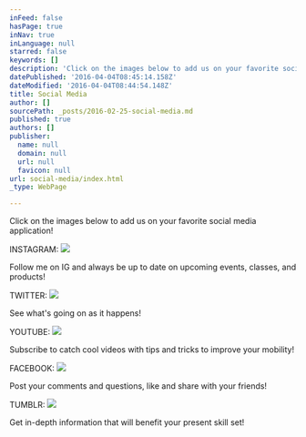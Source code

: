 ```yaml
---
inFeed: false
hasPage: true
inNav: true
inLanguage: null
starred: false
keywords: []
description: 'Click on the images below to add us on your favorite social media application!'
datePublished: '2016-04-04T08:45:14.158Z'
dateModified: '2016-04-04T08:44:54.148Z'
title: Social Media
author: []
sourcePath: _posts/2016-02-25-social-media.md
published: true
authors: []
publisher:
  name: null
  domain: null
  url: null
  favicon: null
url: social-media/index.html
_type: WebPage

---
```

Click on the images below to add us on your favorite social media application!

INSTAGRAM:
![](https://the-grid-user-content.s3-us-west-2.amazonaws.com/d5b94595-8e34-455c-b5a5-283c5990b4b2.png)

Follow me on IG and always be up to date on upcoming events, classes, and products! 

TWITTER:
![](https://s3-us-west-2.amazonaws.com/the-grid-img/p/141cfb6d2b864d2624e3afc2a015860950a7d431.png)

See what's going on as it happens!

YOUTUBE:
![](https://s3-us-west-2.amazonaws.com/the-grid-img/p/e640125e56840702111e099082d0c2fab124d4b9.png)

Subscribe to catch cool videos with tips and tricks to improve your mobility!

FACEBOOK:
![](https://s3-us-west-2.amazonaws.com/the-grid-img/p/e64b647dc083894ebc871b509355a098961cdbf0.png)

Post your comments and questions, like and share with your friends!

TUMBLR:
![](https://s3-us-west-2.amazonaws.com/the-grid-img/p/46e4a4db21975072659a06760ad7fac2e1cbefc9.png)

Get in-depth information that will benefit your present skill set!